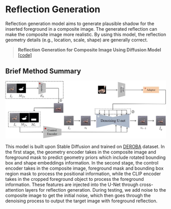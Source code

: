 # Reflection Generation

Reflection generation model aims to generate plausible shadow for the inserted foreground in a composite image. The generated reflection can make the composite image more realistic. By using this model, the reflection geometry details (e.g., location, scale, shape) are generally correct.

> **Reflection Generation for Composite Image Using Diffusion Model**  [[code]](https://github.com/bcmi/Object-Reflection-Generation-Dataset-DEROBA)<br>  
>

## Brief Method Summary

![reflection_model](../resources/reflection_model.jpg)
 
This model is built upon Stable Diffusion and trained on [DEROBA](https://github.com/bcmi/Object-Reflection-Generation-Dataset-DEROBA) dataset. In the first stage, the geometry encoder takes in the composite image and foreground mask to predict geometry priors which include rotated bounding box and shape embeddings information. In the second stage, the control encoder takes in the composite image, foreground mask and bounding box region mask to process the positional information, while the CLIP encoder takes in the cropped foreground object to process the foreground information. These features are injected into the U-Net through cross-attention layers for reflection generation. During testing, we add noise to the composite image to get the initial noise, which then goes through the denoising process to output the target image with foreground reflection.